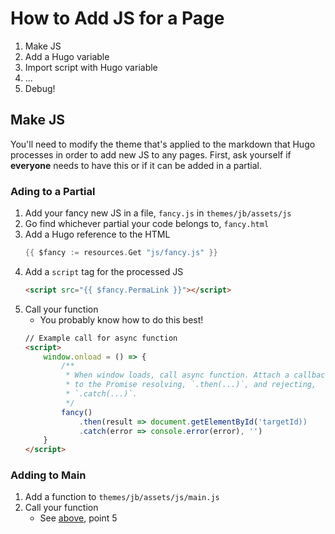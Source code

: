 # How to Add JS for a Page
1. Make JS
2. Add a Hugo variable
3. Import script with Hugo variable
4. ...
5. Debug!

## Make JS
You'll need to modify the theme that's applied to the markdown that Hugo processes in order to add new JS to any pages. First, ask yourself if __everyone__ needs to have this or if it can be added in a partial.

### Ading to a Partial
1. Add your fancy new JS in a file, `fancy.js` in `themes/jb/assets/js`
2. Go find whichever partial your code belongs to, `fancy.html`
3. Add a Hugo reference to the HTML
    ``` go
    {{ $fancy := resources.Get "js/fancy.js" }}
    ```
4. Add a `script` tag for the processed JS
    ``` html
    <script src="{{ $fancy.PermaLink }}"></script>
    ```
5. Call your function
    - You probably know how to do this best!
    ```html
    // Example call for async function
    <script>
        window.onload = () => {
            /**
             * When window loads, call async function. Attach a callback
             * to the Promise resolving, `.then(...)`, and rejecting,
             * `.catch(...)`.
             */
            fancy()
                .then(result => document.getElementById('targetId))
                .catch(error => console.error(error), '')
        }
    </script>
    ```

### Adding to Main
1. Add a function to `themes/jb/assets/js/main.js`
2. Call your function
    - See [above](###adding-to-a-partial), point 5